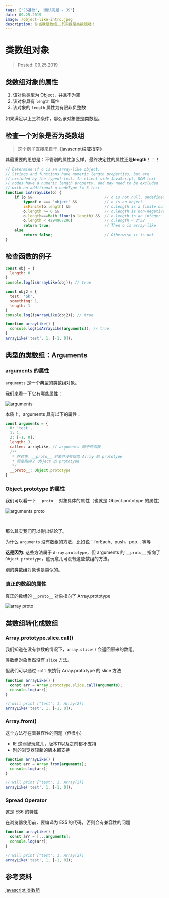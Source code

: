 ```yaml
---
tags: ['JS基础', '面试问题 - JS']
date: 09.25.2019
image: /object-like-intro.jpeg
description: 你当我是数组……其实我是类数组哒！
---
```


# 类数组对象

> Posted: 09.25.2019

<Tag />

## 类数组对象的属性

1. 该对象类型为 Object，并且不为空
2. 该对象具有 `length` 属性
3. 该对象的 `length` 属性为有限非负整数

如果满足以上三种条件，那么该对象便是类数组。

## 检查一个对象是否为类数组

> 这个例子直接来自于[《javascript权威指南》](https://www.inkling.com/read/javascript-definitive-guide-david-flanagan-6th/chapter-7/array-like-objects)

其最重要的思想是：不管别的属性怎么样，最终决定性的属性还是**length**！！！

```javascript
// Determine if o is an array-like object.
// Strings and functions have numeric length properties, but are 
// excluded by the typeof test. In client-side JavaScript, DOM text
// nodes have a numeric length property, and may need to be excluded 
// with an additional o.nodeType != 3 test.
function isArrayLike(o) {
    if (o &&                                // o is not null, undefined, etc.
        typeof o === 'object' &&            // o is an object
        isFinite(o.length) &&               // o.length is a finite number
        o.length >= 0 &&                    // o.length is non-negative
        o.length===Math.floor(o.length) &&  // o.length is an integer
        o.length < 4294967296)              // o.length < 2^32
        return true;                        // Then o is array-like
    else
        return false;                       // Otherwise it is not
}
```

## 检查函数的例子

```javascript
const obj = {
  length: 0
}
console.log(isArrayLike(obj)); // true
```

```javascript
const obj2 = {
  test: 'ok',
  something: 1,
  length: 1
}
console.log(isArrayLike(obj2)); // true
```

```javascript
function arrayLike() {
  console.log(isArrayLike(arguments)); // true
}
arrayLike('test', 1, [-1, 0]);
```

## 典型的类数组：Arguments

### arguments 的属性

`arguments` 是一个典型的类数组对象。

我们来看一下它有哪些属性：

![arguments](/arguments.png)

本质上，arguments 具有以下的属性：

```javascript
const arguments = {
  0: 'test',
  1: 1,
  2: [-1, 0],
  length: 3,
  callee: arrayLike, // arguments 属于的函数
  /**
   * 在这里，__proto__ 对象并没有指向 Array 的 prototype
   * 而是指向了 Object 的 prototype
   */
  __proto__: Object.prototype
}
```

### Object.prototype 的属性

我们可以看一下 `__proto__` 对象具体的属性（也就是 Object.prototype 的属性）

![arguments __proto__](/args-proto.png)

<br />

那么其实我们可以得出结论了。

为什么 `arguments` 没有数组的方法，比如说：forEach、push、pop... 等等

<span v-red>**这是因为**</span>: 这些方法属于 `Array.prototype`，但 arguments 的 `__proto__` 指向了 `Object.prototype`，这玩意儿可没有这些数组的方法。

别的类数组对象也是类似的。

### 真正的数组的属性

真正的数组的 `__proto__` 对象指向了 Array.prototype

![array __proto__](/array-proto.png)

## 类数组转化成数组

### Array.prototype.slice.call()

我们知道在没有参数的情况下，`array.slice()` 会返回原来的数组。

类数组对象当然没有 `slice` 方法。

但我们可以通过 `call` 来执行 Array.prototype 的 slice 方法

```javascript
function arrayLike() {
  const arr = Array.prototype.slice.call(arguments);
  console.log(arr);
}

// will print ["test", 1, Array(2)]
arrayLike('test', 1, [-1, 0]);
```

### Array.from()

这个方法存在着兼容性的问题（但很小）

- IE 这弱智玩意儿，版本11以及之前都不支持
- 别的浏览器较新的版本都支持

```javascript
function arrayLike() {
  const arr = Array.from(arguments);
  console.log(arr);
}

// will print ["test", 1, Array(2)]
arrayLike('test', 1, [-1, 0]);
```

### Spread Operator

这是 ES6 的特性

在浏览器使用前，要编译为 ES5 的代码，否则会有兼容性的问题

```javascript
function arrayLike() {
  const arr = [...arguments];
  console.log(arr);
}

// will print ["test", 1, Array(2)]
arrayLike('test', 1, [-1, 0]);
```

## 参考资料

[javascript 类数组](https://segmentfault.com/a/1190000000415572)